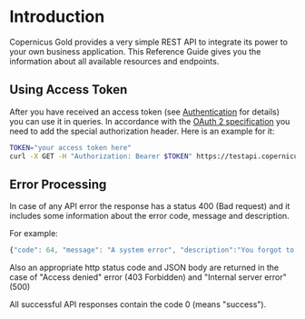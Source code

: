 # Introduction

Copernicus Gold provides a very simple REST API to integrate its power to your own business application. 
This Reference Guide gives you the information about all available resources and endpoints.

## Using Access Token

After you have received an access token (see [Authentication](./authentication.md) for details) you can use it in queries.
In accordance with the [OAuth 2 specification](https://tools.ietf.org/html/rfc6749) you need to add the special authorization header.
Here is an example for it:

```bash
TOKEN="your access token here"
curl -X GET -H "Authorization: Bearer $TOKEN" https://testapi.copernicusgold.com/api/v1/users/roles
```

## Error Processing

In case of any API error the response has a status 400 (Bad request) and it includes some information about the error code,
message and description. 

For example:
```javascript
{"code": 64, "message": "A system error", "description":"You forgot to create a database"}
```

Also an appropriate http status code and JSON body are returned in the case of "Access denied" error (403 Forbidden) and "Internal server error" (500)

All successful API responses contain the code 0 (means "success").
